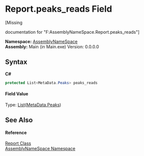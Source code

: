 # Report.peaks_reads Field
 

\[Missing <summary> documentation for "F:AssemblyNameSpace.Report.peaks_reads"\]

**Namespace:**&nbsp;<a href="6bcc80ef-5cfd-db5f-1eb2-7297d1c16397">AssemblyNameSpace</a><br />**Assembly:**&nbsp;Main (in Main.exe) Version: 0.0.0.0

## Syntax

**C#**<br />
``` C#
protected List<MetaData.Peaks> peaks_reads
```


#### Field Value
Type: <a href="http://msdn2.microsoft.com/en-us/library/6sh2ey19" target="_blank">List</a>(<a href="95ab4fc6-9aa1-c8e2-fcf3-efc763f2dddb">MetaData.Peaks</a>)

## See Also


#### Reference
<a href="ae91a2a7-5d17-addb-6ef9-4835d6f3d235">Report Class</a><br /><a href="6bcc80ef-5cfd-db5f-1eb2-7297d1c16397">AssemblyNameSpace Namespace</a><br />